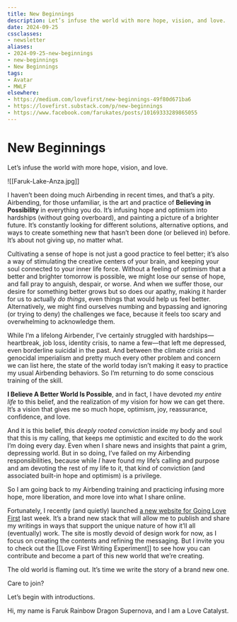 ```yaml
---
title: New Beginnings
description: Let’s infuse the world with more hope, vision, and love.
date: 2024-09-25
cssclasses: 
- newsletter
aliases:
- 2024-09-25-new-beginnings
- new-beginnings
- New Beginnings
tags:
- Avatar
- MWLF
elsewhere:
- https://medium.com/lovefirst/new-beginnings-49f80d671ba6
- https://lovefirst.substack.com/p/new-beginnings
- https://www.facebook.com/farukates/posts/10169333289865055
---
```


# New Beginnings

Let’s infuse the world with more hope, vision, and love.

![[Faruk-Lake-Anza.jpg]]

I haven’t been doing much Airbending in recent times, and that’s a pity. Airbending, for those unfamiliar, is the art and practice of **Believing in Possibility** in everything you do. It’s infusing hope and optimism into hardships (without going overboard), and painting a picture of a brighter future. It’s constantly looking for different solutions, alternative options, and ways to create something new that hasn’t been done (or believed in) before. It’s about not giving up, no matter what.

Cultivating a sense of hope is not just a good practice to feel better; it’s also a way of stimulating the creative centers of your brain, and keeping your soul connected to your inner life force. Without a feeling of optimism that a better and brighter tomorrow is possible, we might lose our sense of hope, and fall pray to anguish, despair, or worse. And when we suffer those, our desire for something better grows but so does our apathy, making it harder for us to actually *do things*, even things that would help us feel better. Alternatively, we might find ourselves numbing and bypassing and ignoring (or trying to deny) the challenges we face, because it feels too scary and overwhelming to acknowledge them.

While I’m a lifelong Airbender, I’ve certainly struggled with hardships—heartbreak, job loss, identity crisis, to name a few—that left me depressed, even borderline suicidal in the past.  And between the climate crisis and genocidal imperialism and pretty much every other problem and concern we can list here, the state of the world today isn’t making it easy to practice my usual Airbending behaviors. So I’m returning to do some conscious training of the skill.

**I Believe A Better World Is Possible**, and in fact, I have devoted *my entire life* to this belief, and the realization of my vision for how we can get there. It’s a vision that gives me so much hope, optimism, joy, reassurance, confidence, and love.

And it is this belief, this *deeply rooted conviction* inside my body and soul that this is my calling, that keeps me optimistic and excited to do the work I’m doing every day. Even when I share news and insights that paint a grim, depressing world. But in so doing, I’ve failed on my Airbending responsibilities, because while *I* have found my life’s calling and purpose and am devoting the rest of my life to it, that kind of conviction (and associated built-in hope and optimism) is a privilege.

So I am going back to my Airbending training and practicing infusing more hope, more liberation, and more love into what I share online.

Fortunately, I recently (and quietly) launched [a new website for Going Love First](https://goinglovefirst.com/) last week. It’s a brand new stack that will allow me to publish and share my writings in ways that support the unique nature of how it’ll all (eventually) work. The site is mostly devoid of design work for now, as I focus on creating the contents and refining the messaging. But I invite you to check out the [[Love First Writing Experiment]] to see how you can contribute and become a part of this new world that we’re creating. 

The old world is flaming out. It’s time we write the story of a brand new one. 

Care to join?

Let’s begin with introductions.

Hi, my name is Faruk Rainbow Dragon Supernova, and I am a Love Catalyst.
